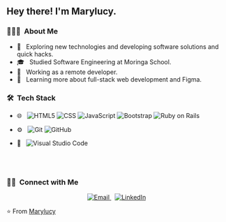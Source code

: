 <h2> Hey there! I'm Marylucy.</h2>

<h3> 👨🏻‍💻 &nbsp;About Me </h3>

- 🤔 &nbsp; Exploring new technologies and developing software solutions and quick hacks.
- 🎓 &nbsp; Studied Software Engineering at Moringa School.
- 💼 &nbsp; Working as a remote developer.
- 🌱 &nbsp; Learning more about full-stack web development and Figma.

<h3> 🛠 &nbsp;Tech Stack</h3>

- 🌐 &nbsp;
  ![HTML5](https://img.shields.io/badge/-HTML5-333333?style=flat&logo=HTML5)
  ![CSS](https://img.shields.io/badge/-CSS-333333?style=flat&logo=CSS3&logoColor=1572B6)
  ![JavaScript](https://img.shields.io/badge/-JavaScript-333333?style=flat&logo=javascript)
  ![Bootstrap](https://img.shields.io/badge/-Bootstrap-333333?style=flat&logo=bootstrap&logoColor=563D7C)
  ![Ruby on Rails](https://img.shields.io/badge/-Ruby%20on%20Rails-333333?style=flat&logo=ruby-on-rails&logoColor=CC0000)

- ⚙️ &nbsp;
  ![Git](https://img.shields.io/badge/-Git-333333?style=flat&logo=git)
  ![GitHub](https://img.shields.io/badge/-GitHub-333333?style=flat&logo=github)

- 🔧 &nbsp;
  ![Visual Studio Code](https://img.shields.io/badge/-Visual%20Studio%20Code-333333?style=flat&logo=visual-studio-code&logoColor=007ACC)

<br/>

<a href="https://github.com/Marylucy123450">
</a>

<br/>

<h3> 🤝🏻 &nbsp;Connect with Me </h3>

<p align="center">
  <a href="mailto:marylucyatieno1@gmail.com">
    <img alt="Email" src="https://img.shields.io/badge/Email-marylucyatieno1@gmail.com-blue?style=flat-square&logo=gmail">
  </a>
  &nbsp;
  <a href="https://www.linkedin.com/in/marylucy-atieno-ba1717336/" target="_blank">
    <img alt="LinkedIn" src="https://img.shields.io/badge/LinkedIn-333333?style=flat-square&logo=linkedin">
  </a>
</p>

⭐️ From [Marylucy](https://github.com/Marylucy123450)
